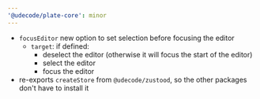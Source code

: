 ```yaml
---
'@udecode/plate-core': minor
---
```


- `focusEditor` new option to set selection before focusing the editor
  - `target`: if defined:
    - deselect the editor (otherwise it will focus the start of the editor)
    - select the editor
    - focus the editor
- re-exports `createStore` from `@udecode/zustood`, so the other packages don't have to install it
